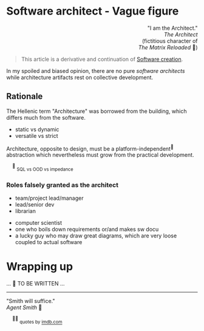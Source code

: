 # Software architect - Vague figure

<p dir=rtl>".I am the Architect"<br><i>The Architect</i><br/>fictitious character of)<br/>(🎦&nbsp;<i>The Matrix Reloaded</i></p>

> This article is a derivative and continuation of [Software creation](../../software/).

In my spoiled and biased opinion, there are no pure _software architects_ while architecture artifacts rest on collective development.

## Rationale

The Hellenic term "Architecture" was borrowed from the building, which differs much from the software.

* static vs dynamic
* versatile vs strict

Architecture, opposite to design, must be a platform-independent<sup>🎈</sup> abstraction which nevertheless must grow from the practical development.

&nbsp;&nbsp;&nbsp;&nbsp;<sup>🎈</sup> <sub>SQL vs OOD vs impedance</sub>

### Roles falsely granted as the architect

* team/project lead/manager
* lead/senior dev
* librarian
+ computer scientist
+ one who boils down requirements or/and makes sw docu
+ a lucky guy who may draw great diagrams, which are very loose coupled to actual software


# Wrapping up

... 🚧 TO BE WRITTEN ...

---

"Smith will suffice."\
_Agent Smith_ 🔨

&nbsp;&nbsp;&nbsp;&nbsp;<sup>🎦🔨</sup> <sub>quotes by [imdb.com](https://www.imdb.com/title/tt0234215/quotes/?ref_=tt_trv_qu)</sub>

